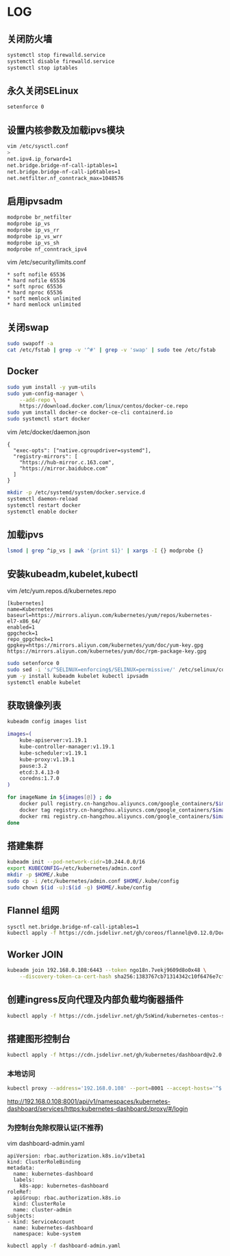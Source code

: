 # LOG

## 关闭防火墙
```bash
systemctl stop firewalld.service
systemctl disable firewalld.service
systemctl stop iptables
```

## 永久关闭SELinux
```bash
setenforce 0
```

## 设置内核参数及加载ipvs模块
```bash
vim /etc/sysctl.conf
>
net.ipv4.ip_forward=1
net.bridge.bridge-nf-call-iptables=1
net.bridge.bridge-nf-call-ip6tables=1
net.netfilter.nf_conntrack_max=1048576
```

## 启用ipvsadm
```bash
modprobe br_netfilter
modprobe ip_vs
modprobe ip_vs_rr
modprobe ip_vs_wrr
modprobe ip_vs_sh
modprobe nf_conntrack_ipv4
```

vim /etc/security/limits.conf
>
```
* soft nofile 65536
* hard nofile 65536
* soft nproc 65536
* hard nproc 65536
* soft memlock unlimited
* hard memlock unlimited
```

## 关闭swap
```bash
sudo swapoff -a
cat /etc/fstab | grep -v '^#' | grep -v 'swap' | sudo tee /etc/fstab
```

## Docker 
```bash
sudo yum install -y yum-utils
sudo yum-config-manager \
    --add-repo \
    https://download.docker.com/linux/centos/docker-ce.repo
sudo yum install docker-ce docker-ce-cli containerd.io
sudo systemctl start docker
```

vim /etc/docker/daemon.json
>
```
{
  "exec-opts": ["native.cgroupdriver=systemd"],
  "registry-mirrors": [
    "https://hub-mirror.c.163.com",
    "https://mirror.baidubce.com"
  ]
}
```

```bash
mkdir -p /etc/systemd/system/docker.service.d
systemctl daemon-reload
systemctl restart docker
systemctl enable docker
```

## 加载ipvs
```bash
lsmod | grep ^ip_vs | awk '{print $1}' | xargs -I {} modprobe {}
```

## 安装kubeadm,kubelet,kubectl

vim /etc/yum.repos.d/kubernetes.repo

>
```
[kubernetes]
name=Kubernetes
baseurl=https://mirrors.aliyun.com/kubernetes/yum/repos/kubernetes-el7-x86_64/
enabled=1
gpgcheck=1
repo_gpgcheck=1
gpgkey=https://mirrors.aliyun.com/kubernetes/yum/doc/yum-key.gpg https://mirrors.aliyun.com/kubernetes/yum/doc/rpm-package-key.gpg
```

```bash
sudo setenforce 0
sudo sed -i 's/^SELINUX=enforcing$/SELINUX=permissive/' /etc/selinux/config
yum -y install kubeadm kubelet kubectl ipvsadm
systemctl enable kubelet
```

## 获取镜像列表
```bash
kubeadm config images list
```

```bash
images=(
    kube-apiserver:v1.19.1
    kube-controller-manager:v1.19.1
    kube-scheduler:v1.19.1
    kube-proxy:v1.19.1
    pause:3.2
    etcd:3.4.13-0
    coredns:1.7.0
)

for imageName in ${images[@]} ; do
    docker pull registry.cn-hangzhou.aliyuncs.com/google_containers/$imageName
    docker tag registry.cn-hangzhou.aliyuncs.com/google_containers/$imageName k8s.gcr.io/$imageName
    docker rmi registry.cn-hangzhou.aliyuncs.com/google_containers/$imageName
done
```

## 搭建集群
```bash
kubeadm init --pod-network-cidr=10.244.0.0/16
export KUBECONFIG=/etc/kubernetes/admin.conf
mkdir -p $HOME/.kube
sudo cp -i /etc/kubernetes/admin.conf $HOME/.kube/config
sudo chown $(id -u):$(id -g) $HOME/.kube/config
```

## Flannel 组网
```bash
sysctl net.bridge.bridge-nf-call-iptables=1
kubectl apply -f https://cdn.jsdelivr.net/gh/coreos/flannel@v0.12.0/Documentation/kube-flannel.yml
```

## Worker JOIN
```bash
kubeadm join 192.168.0.108:6443 --token ngo18n.7vekj9609d8o0x48 \
    --discovery-token-ca-cert-hash sha256:1383767cb71314342c10f6476e7cf35e332afc7a380af53131f6da3f4a0e202b 
```

## 创建ingress反向代理及内部负载均衡器插件
```bash
kubectl apply -f https://cdn.jsdelivr.net/gh/5sWind/kubernetes-centos-step@master/deploy.yaml
```

## 搭建图形控制台
```bash
kubectl apply -f https://cdn.jsdelivr.net/gh/kubernetes/dashboard@v2.0.4/aio/deploy/recommended.yaml
```

### 本地访问
```bash
kubectl proxy --address='192.168.0.108' --port=8001 --accept-hosts='^$' --disable-filter=true
```

http://192.168.0.108:8001/api/v1/namespaces/kubernetes-dashboard/services/https:kubernetes-dashboard:/proxy/#/login

### 为控制台免除权限认证(不推荐)
vim dashboard-admin.yaml

>
```
apiVersion: rbac.authorization.k8s.io/v1beta1
kind: ClusterRoleBinding
metadata:
  name: kubernetes-dashboard
  labels:
    k8s-app: kubernetes-dashboard
roleRef:
  apiGroup: rbac.authorization.k8s.io
  kind: ClusterRole
  name: cluster-admin
subjects:
- kind: ServiceAccount
  name: kubernetes-dashboard
  namespace: kube-system
```

```bash
kubectl apply -f dashboard-admin.yaml 
```
